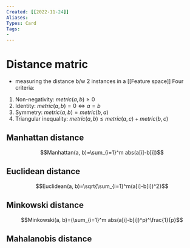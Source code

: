 ```yaml
---
Created: [[2022-11-24]]
Aliases: 
Types: Card
Tags: 
- 
---
```

# Distance matric
- measuring the distance b/w 2 instances in a [[Feature space]]
Four criteria: 
1. Non-negativity: $metric(a, b)\geq 0$
2. Identity: $metric(a, b)=0\Leftrightarrow a=b$
3. Symmetry: $metric(a, b)=metric(b, a)$
4. Triangular inequality: $metric(a, b)\leq metric(a, c)+metric(b, c)$

## Manhattan distance
$$Manhattan(a, b)=\sum_{i=1}^m abs(a[i]-b[i])$$
## Euclidean distance
$$Euclidean(a, b)=\sqrt{\sum_{i=1}^m(a[i]-b[i])^2}$$
## Minkowski distance
$$Minkowski(a, b)=(\sum_{i=1}^m abs(a[i]-b[i])^p)^\frac{1}{p}$$
## Mahalanobis distance
$$$$